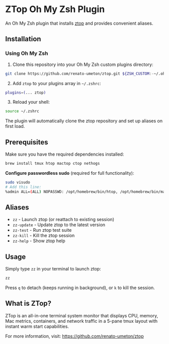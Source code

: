 # ZTop Oh My Zsh Plugin

An Oh My Zsh plugin that installs [ztop](https://github.com/renato-umeton/ztop) and provides convenient aliases.

## Installation

### Using Oh My Zsh

1. Clone this repository into your Oh My Zsh custom plugins directory:

```bash
git clone https://github.com/renato-umeton/ztop.git ${ZSH_CUSTOM:-~/.oh-my-zsh/custom}/plugins/ztop
```

2. Add `ztop` to your plugins array in `~/.zshrc`:

```bash
plugins=(... ztop)
```

3. Reload your shell:

```bash
source ~/.zshrc
```

The plugin will automatically clone the ztop repository and set up aliases on first load.

## Prerequisites

Make sure you have the required dependencies installed:

```bash
brew install tmux htop mactop ctop nethogs
```

**Configure passwordless sudo** (required for full functionality):

```bash
sudo visudo
# Add this line:
%admin ALL=(ALL) NOPASSWD: /opt/homebrew/bin/htop, /opt/homebrew/bin/mactop, /opt/homebrew/bin/nethogs
```

## Aliases

- `zz` - Launch ztop (or reattach to existing session)
- `zz-update` - Update ztop to the latest version
- `zz-test` - Run ztop test suite
- `zz-kill` - Kill the ztop session
- `zz-help` - Show ztop help

## Usage

Simply type `zz` in your terminal to launch ztop:

```bash
zz
```

Press `q` to detach (keeps running in background), or `k` to kill the session.

## What is ZTop?

ZTop is an all-in-one terminal system monitor that displays CPU, memory, Mac metrics, containers, and network traffic in a 5-pane tmux layout with instant warm start capabilities.

For more information, visit: https://github.com/renato-umeton/ztop
